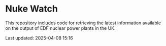 # Nuke Watch

This repository includes code for retrieving the latest information available on the output of EDF nuclear power plants in the UK.

Last updated: 2025-04-08 15:16